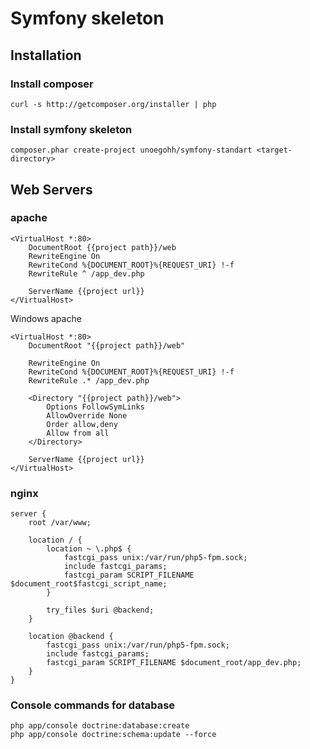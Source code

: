 # Symfony skeleton

## Installation

### Install composer

    curl -s http://getcomposer.org/installer | php

### Install symfony skeleton

    composer.phar create-project unoegohh/symfony-standart <target-directory>

## Web Servers
### apache

```
<VirtualHost *:80>
    DocumentRoot {{project path}}/web
    RewriteEngine On
    RewriteCond %{DOCUMENT_ROOT}%{REQUEST_URI} !-f
    RewriteRule ^ /app_dev.php
    
    ServerName {{project url}}
</VirtualHost>
```
Windows apache
```
<VirtualHost *:80>
    DocumentRoot "{{project path}}/web"

    RewriteEngine On 
    RewriteCond %{DOCUMENT_ROOT}%{REQUEST_URI} !-f
    RewriteRule .* /app_dev.php

	<Directory "{{project path}}/web">
		Options FollowSymLinks
		AllowOverride None
		Order allow,deny
		Allow from all
	</Directory>
	
    ServerName {{project url}}
</VirtualHost>
```
### nginx

```
server {
    root /var/www;

    location / {
        location ~ \.php$ {
            fastcgi_pass unix:/var/run/php5-fpm.sock;
            include fastcgi_params;
            fastcgi_param SCRIPT_FILENAME $document_root$fastcgi_script_name;
        }

        try_files $uri @backend;
    }

    location @backend {
        fastcgi_pass unix:/var/run/php5-fpm.sock;
        include fastcgi_params;
        fastcgi_param SCRIPT_FILENAME $document_root/app_dev.php;
    }
}
```

### Console commands for database

```
php app/console doctrine:database:create
php app/console doctrine:schema:update --force
```

